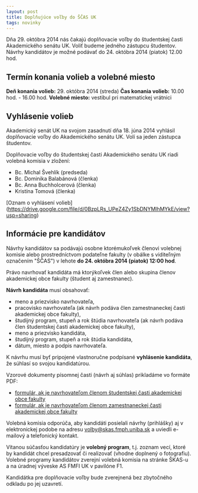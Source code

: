 ```yaml
---
layout: post
title: Doplňujúce voľby do ŠČAS UK 
tags: novinky
---
```


Dňa 29. októbra 2014 nás čakajú doplňovacie voľby do študentskej časti Akademického senátu UK. Voliť budeme jedného zástupcu študentov.
Návrhy kandidátov je možné podávať do 24. októbra 2014 (piatok) 12.00 hod.


## Termín konania volieb a volebné miesto

**Deň konania volieb:** 29. októbra 2014 (streda)
**Čas konania volieb:** 10.00 hod. - 16.00 hod.
**Volebné miesto:** vestibul pri matematickej vrátnici


## Vyhlásenie volieb

Akademický senát UK na svojom zasadnutí dňa 18. júna 2014 vyhlásil doplňovacie voľby do Akademického senátu UK. Volí sa jeden zástupca študentov.  

Doplňovacie voľby do študentskej časti Akademického senátu UK riadi volebná komisia v zložení:

* Bc. Michal Švehlík (predseda)
* Bc. Dominika Balabánová (členka)
* Bc. Anna Buchholcerová (členka)
* Kristína Tomová (členka)

[Oznam o vyhlásení volieb] (https://drive.google.com/file/d/0BzpLRs_UPeZ4Zy1SbDNYMlhMYkE/view?usp=sharing)


## Informácie pre kandidátov

Návrhy kandidátov sa podávajú osobne ktorémukoľvek členovi volebnej komisie alebo prostredníctvom podateľne fakulty (v obálke s viditeľným označením "ŠČAS") v lehote **do 24. októbra 2014 (piatok) 12:00 hod**.

Právo navrhovať kandidáta má ktorýkoľvek člen alebo skupina členov akademickej obce fakulty (študent aj zamestnanec). 

**Návrh kandidáta** musí obsahovať:

* meno a priezvisko navrhovateľa,
* pracovisko navrhovateľa (ak návrh podáva člen zamestnaneckej časti akademickej obce fakulty),
* študijný program, stupeň a rok štúdia navrhovateľa (ak návrh podáva člen študentskej časti akademickej obce fakulty),
* meno a priezvisko kandidáta,
* študijný program, stupeň a rok štúdia kandidáta,
* dátum, miesto a podpis navrhovateľa.

K návrhu musí byť pripojené vlastnoručne podpísané **vyhlásenie kandidáta**, že súhlasí so svojou kandidatúrou.

Vzorové dokumenty písomnej časti (návrh aj súhlas) prikladáme vo formáte PDF:

* [formulár, ak je navrhovateľom členom študentskej časti akademickej obce fakulty](https://drive.google.com/file/d/0BzpLRs_UPeZ4aEM5bHJDOVE3ekE/view?usp=sharing)
* [formulár, ak je navrhovateľom členom zamestnaneckej časti akademickej obce fakulty](https://drive.google.com/file/d/0BzpLRs_UPeZ4YzZNRUh3VDRja1E/view?usp=sharing)

Volebná komisia odporúča, aby kandidáti posielali návrhy (prihlášky) aj v elektronickej podobe na adresu [volby@skas.fmph.uniba.sk](mailto:volby@skas.fmph.uniba.sk) a uviedli e-mailový a telefonický kontakt.

Vítanou súčasťou kandidatúry je **volebný program**, t.j. zoznam vecí, ktoré by kandidát chcel presadzovať či realizovať (vhodne doplnený o fotografiu). Volebné programy kandidátov zverejní volebná komisia na stránke ŠKAS-u a na úradnej výveske AS FMFI UK v pavilóne F1.

Kandidátka pre doplňovacie voľby bude zverejnená bez zbytočného odkladu po jej uzavretí. 

